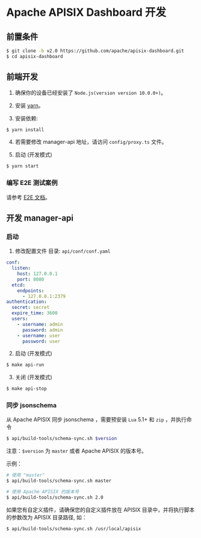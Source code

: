 <!--
#
# Licensed to the Apache Software Foundation (ASF) under one or more
# contributor license agreements.  See the NOTICE file distributed with
# this work for additional information regarding copyright ownership.
# The ASF licenses this file to You under the Apache License, Version 2.0
# (the "License"); you may not use this file except in compliance with
# the License.  You may obtain a copy of the License at
#
#     http://www.apache.org/licenses/LICENSE-2.0
#
# Unless required by applicable law or agreed to in writing, software
# distributed under the License is distributed on an "AS IS" BASIS,
# WITHOUT WARRANTIES OR CONDITIONS OF ANY KIND, either express or implied.
# See the License for the specific language governing permissions and
# limitations under the License.
#
-->

# Apache APISIX Dashboard 开发

## 前置条件

```sh
$ git clone -b v2.0 https://github.com/apache/apisix-dashboard.git
$ cd apisix-dashboard
```

## 前端开发

1. 确保你的设备已经安装了 `Node.js(version version 10.0.0+)`。

2. 安装 [yarn](https://yarnpkg.com/)。

3. 安装依赖:

```sh
$ yarn install
```

4. 若需要修改 manager-api 地址，请访问 `config/proxy.ts` 文件。

5. 启动 (开发模式)

```sh
$ yarn start
```

### 编写 E2E 测试案例

请参考 [E2E 文档](../web/src/e2e/README.zh-CN.md)。

## 开发 manager-api

### 启动

1. 修改配置文件 目录: `api/conf/conf.yaml`

```yaml
conf:
  listen:
    host: 127.0.0.1
    port: 8080
  etcd:
    endpoints:
      - 127.0.0.1:2379
authentication:
  secret: secret
  expire_time: 3600
  users:
    - username: admin
      password: admin
    - username: user
      password: user
```

2. 启动 (开发模式)

```sh
$ make api-run
```

3. 关闭 (开发模式)

```sh
$ make api-stop
```

### 同步 jsonschema

从 Apache APISIX 同步 jsonschema ，需要预安装 `Lua` 5.1+ 和 `zip` ，并执行命令 

```sh
$ api/build-tools/schema-sync.sh $version
```

注意：`$version` 为 `master` 或者 Apache APISIX 的版本号。 

示例：

```sh
# 使用 "master"
$ api/build-tools/schema-sync.sh master

# 使用 Apache APISIX 的版本号
$ api/build-tools/schema-sync.sh 2.0
```

如果您有自定义插件，请确保您的自定义插件放在 APISIX 目录中，并将执行脚本的参数改为 APISIX 目录路径, 如：

```sh
$ api/build-tools/schema-sync.sh /usr/local/apisix
```

